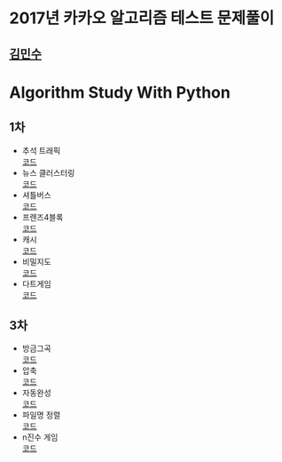 2017년 카카오 알고리즘 테스트 문제풀이
======================================
[김민수](https://github.com/alstn2468)
-----------------------------

# Algorithm Study With Python

## 1차
- 추석 트래픽<br/>
[코드](https://github.com/alstn2468/2017_Kakao_Algorithm_Test/blob/master/1nd/1_추석트래픽.py)
- 뉴스 클러스터링<br/>
[코드](https://github.com/alstn2468/2017_Kakao_Algorithm_Test/blob/master/1nd/2_뉴스클러스터링.py)
- 셔틀버스<br/>
[코드](https://github.com/alstn2468/2017_Kakao_Algorithm_Test/blob/master/1nd/3_셔틀버스.py)
- 프렌즈4블록<br/>
[코드](https://github.com/alstn2468/2017_Kakao_Algorithm_Test/blob/master/1nd/4_프렌즈4블록.py)
- 캐시<br/>
[코드](https://github.com/alstn2468/2017_Kakao_Algorithm_Test/blob/master/1nd/5_캐시.py)
- 비밀지도<br/>
[코드](https://github.com/alstn2468/2017_Kakao_Algorithm_Test/blob/master/1nd/6_비밀지도.py)
- 다트게임<br/>
[코드](https://github.com/alstn2468/2017_Kakao_Algorithm_Test/blob/master/1nd/7_다트게임.py)

## 3차
- 방금그곡<br/>
[코드](https://github.com/alstn2468/2017_Kakao_Algorithm_Test/blob/master/3nd/1_방금그곡.py)
- 압축<br/>
[코드](https://github.com/alstn2468/2017_Kakao_Algorithm_Test/blob/master/3nd/2_압축.py)
- 자동완성<br/>
[코드](https://github.com/alstn2468/2017_Kakao_Algorithm_Test/blob/master/3nd/3_자동완성.py)
- 파일명 정렬<br/>
[코드](https://github.com/alstn2468/2017_Kakao_Algorithm_Test/blob/master/3nd/4_파일명정렬.py)
- n진수 게임<br/>
[코드](https://github.com/alstn2468/2017_Kakao_Algorithm_Test/blob/master/3nd/5_n진수게임.py)
